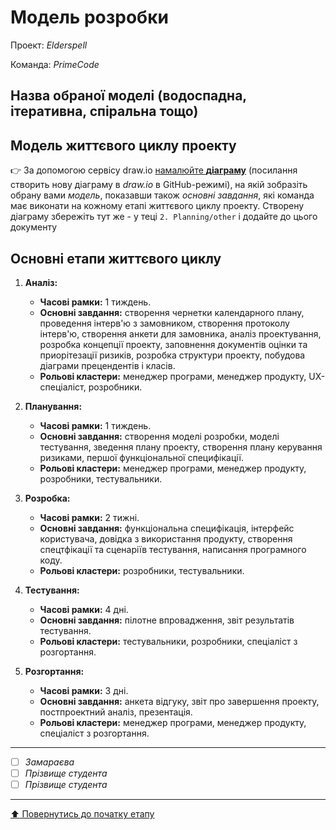 # Модель розробки

Проект: *Elderspell*

Команда: *PrimeCode*

## Назва обраної моделі (водоспадна, ітеративна, спіральна тощо) 

## Модель життєвого циклу проекту

:point_right: За допомогою сервісу draw.io [намалюйте **діаграму**](https://www.draw.io/?mode=github) (посилання створить нову діаграму в *draw.io* в GitHub-режимі), на якій зобразіть обрану вами *модель*, показавши також *основні завдання*, які команда має виконати на кожному етапі життєвого циклу проекту. Створену діаграму збережіть тут же - у теці ````2. Planning/other```` і додайте до цього документу

## Основні етапи життєвого циклу

1. **Аналіз:**
   - **Часові рамки:** 1 тиждень.
   - **Основні завдання:** створення чернетки календарного плану, проведення інтерв'ю з замовником, створення протоколу інтерв'ю, створення анкети для замовника, аналіз проектування, розробка концепції проекту, заповнення документів оцінки та приорітезації ризиків, розробка структури проекту, побудова діаграми прецендентів і класів.
   - **Рольові кластери:** менеджер програми, менеджер продукту, UX-спеціаліст, розробники.

2. **Планування:**
   - **Часові рамки:** 1 тиждень.
   - **Основні завдання:** створення моделі розробки, моделі тестування, зведення плану проекту, створення плану керування ризиками, першої функціональної специфікації.
   - **Рольові кластери:** менеджер програми, менеджер продукту, розробники, тестувальники.

3. **Розробка:**
   - **Часові рамки:** 2 тижні.
   - **Основні завдання:** функціональна специфікація, інтерфейс користувача, довідка з використання продукту, створення спецтфікації та сценаріїв тестування, написання програмного коду.
   - **Рольові кластери:** розробники, тестувальники.

4. **Тестування:**
   - **Часові рамки:** 4 дні.
   - **Основні завдання:** пілотне впровадження, звіт результатів тестування.
   - **Рольові кластери:** тестувальники, розробники, спеціаліст з розгортання.

5. **Розгортання:**
   - **Часові рамки:** 3 дні.
   - **Основні завдання:** анкета відгуку, звіт про завершення проекту, постпроектний аналіз, презентація.
   - **Рольові кластери:** менеджер програми, менеджер продукту, спеціаліст з розгортання.


---

- [ ] *Замараєва*
- [ ] *Прізвище студента*
- [ ] *Прізвище студента*

---
[:arrow_up: Повернутись до початку етапу](/docs/2.Planning/README.md)
